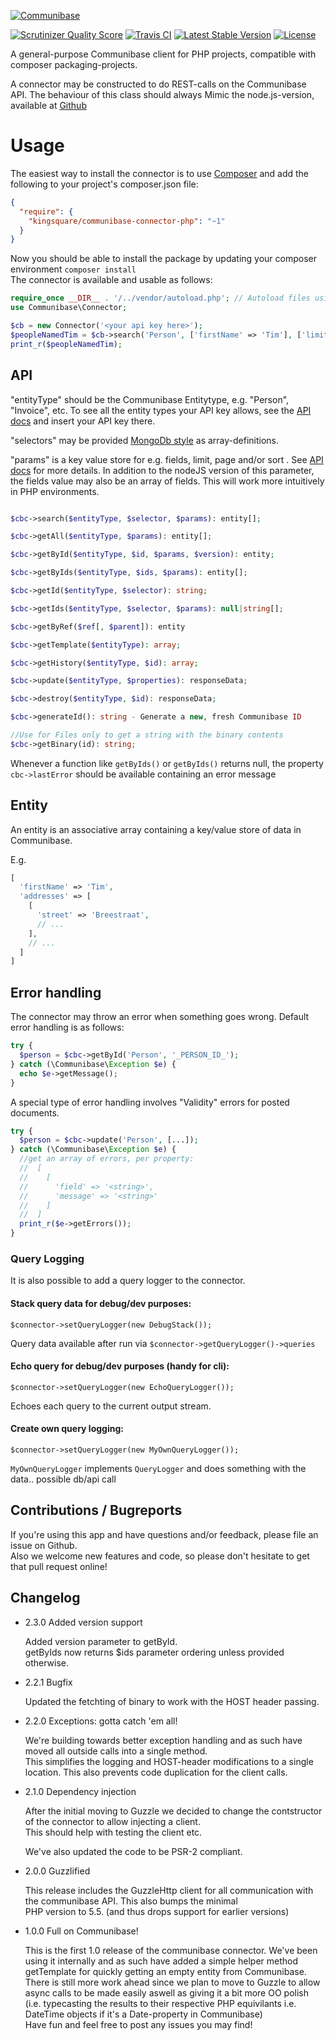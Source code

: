 [![Communibase](https://www.communibase.nl/img/siteLogo.png)](https://www.communibase.nl)

[![Scrutinizer Quality Score](https://scrutinizer-ci.com/g/kingsquare/communibase-connector-php/badges/quality-score.png?s=94ea144a5b63afdb4ff9b99991f5ca830ba59d37)](https://scrutinizer-ci.com/g/kingsquare/communibase-connector-php/)
[![Travis CI](https://travis-ci.org/kingsquare/communibase-connector-php.svg)](https://travis-ci.org/kingsquare/communibase-connector-php)
[![Latest Stable Version](https://poser.pugx.org/kingsquare/communibase-connector-php/v/stable.png)](https://packagist.org/packages/kingsquare/communibase-connector-php)
[![License](https://poser.pugx.org/kingsquare/communibase-connector-php/license.png)](https://packagist.org/packages/kingsquare/communibase-connector-php)

A general-purpose Communibase client for PHP projects, compatible with composer packaging-projects.

A connector may be constructed to do REST-calls on the Communibase API.  The behaviour of this class should always Mimic
the node.js-version, available at [Github](https://github.com/kingsquare/communibase-connector-js)

Usage
=====

The easiest way to install the connector is to use [Composer](https://getcomposer.org/) and add the following to your project's composer.json file:
```json
{
  "require": {
    "kingsquare/communibase-connector-php": "~1"
  }
}
```
Now you should be able to install the package by updating your composer environment ```composer install```   
The connector is available and usable as follows:

```php
require_once __DIR__ . '/../vendor/autoload.php'; // Autoload files using Composer autoload
use Communibase\Connector;

$cb = new Connector('<your api key here>');
$peopleNamedTim = $cb->search('Person', ['firstName' => 'Tim'], ['limit' => 5]);
print_r($peopleNamedTim);
```


API
---

"entityType" should be the Communibase Entitytype, e.g. "Person", "Invoice", etc. To see all the entity types your API key allows, see the [API docs](https://api.communibase.nl/docs/) and insert your API key there.

"selectors" may be provided [MongoDb style](http://docs.mongodb.org/manual/reference/method/db.collection.find/#db.collection.find) as array-definitions.

"params" is a key value store for e.g. fields, limit, page and/or sort . See [API docs](https://api.communibase.nl/docs/) for more details. In addition to the nodeJS version of this parameter, the fields value may also be an array of fields. This will work more intuitively in PHP environments.

```php

$cbc->search($entityType, $selector, $params): entity[];

$cbc->getAll($entityType, $params): entity[];

$cbc->getById($entityType, $id, $params, $version): entity;

$cbc->getByIds($entityType, $ids, $params): entity[];

$cbc->getId($entityType, $selector): string;

$cbc->getIds($entityType, $selector, $params): null|string[];

$cbc->getByRef($ref[, $parent]): entity

$cbc->getTemplate($entityType): array;

$cbc->getHistory($entityType, $id): array;

$cbc->update($entityType, $properties): responseData;

$cbc->destroy($entityType, $id): responseData;

$cbc->generateId(): string - Generate a new, fresh Communibase ID

//Use for Files only to get a string with the binary contents
$cbc->getBinary(id): string;

```

Whenever a function like ```getByIds()``` or ```getByIds()``` returns null, the property ```cbc->lastError``` should be available containing an error message


Entity
--
An entity is an associative array containing a key/value store of data in Communibase.

E.g.

```php
[
  'firstName' => 'Tim',
  'addresses' => [
    [
      'street' => 'Breestraat',
      // ...
    ], 
    // ...
  ]
]
```

Error handling
--

The connector may throw an error when something goes wrong. Default error handling is as follows:

```php
try {
  $person = $cbc->getById('Person', '_PERSON_ID_');
} catch (\Communibase\Exception $e) {
  echo $e->getMessage();
}
```

A special type of error handling involves "Validity" errors for posted documents.

```php
try {
  $person = $cbc->update('Person', [...]);
} catch (\Communibase\Exception $e) {
  //get an array of errors, per property:
  //  [
  //    [
  //      'field' => '<string>',
  //      'message' => '<string>'
  //    ]
  //  ]
  print_r($e->getErrors());
}
```

### Query Logging

It is also possible to add a query logger to the connector.

#### Stack query data for debug/dev purposes:

    $connector->setQueryLogger(new DebugStack());

Query data available after run via `$connector->getQueryLogger()->queries`

#### Echo query for debug/dev purposes (handy for cli):

    $connector->setQueryLogger(new EchoQueryLogger());

Echoes each query to the current output stream.

#### Create own query logging:

    $connector->setQueryLogger(new MyOwnQueryLogger());

`MyOwnQueryLogger` implements `QueryLogger` and does something with the data.. possible db/api call

## Contributions / Bugreports

If you're using this app and have questions and/or feedback, please file an issue on Github.   
Also we welcome new features and code, so please don't hesitate to get that pull request online!

## Changelog

* 2.3.0 Added version support

    Added version parameter to getById.   
    getByIds now returns $ids parameter ordering unless provided otherwise.

* 2.2.1 Bugfix

    Updated the fetchting of binary to work with the HOST header passing.

* 2.2.0 Exceptions: gotta catch 'em all!

    We're building towards better exception handling and as such have moved all outside calls into a single method.   
    This simplifies the logging and HOST-header modifications to a single location. This also prevents code duplication
    for the client calls.

* 2.1.0 Dependency injection

    After the initial moving to Guzzle we decided to change the contstructor of the connector to allow injecting a client.   
    This should help with testing the client etc.

    We've also updated the code to be PSR-2 compliant.

* 2.0.0 Guzzlified

    This release includes the GuzzleHttp client for all communication with the communibase API. This also bumps the minimal   
    PHP version to 5.5. (and thus drops support for earlier versions)

* 1.0.0 Full on Communibase!

    This is the first 1.0 release of the communibase connector. We've been using it internally and as such have added a simple helper method getTemplate for quickly getting an empty entity from Communibase.   
    There is still more work ahead since we plan to move to Guzzle to allow async calls to be made easily aswell as giving it a bit more OO polish (i.e. typecasting the results to their respective PHP equivilants i.e. DateTime objects if it's a Date-property in Communibase)   
    Have fun and feel free to post any issues you may find!
